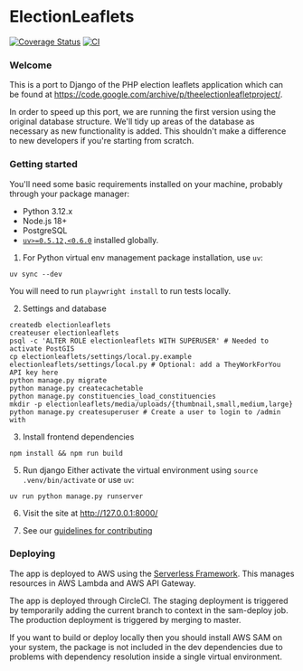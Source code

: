 # ElectionLeaflets

[![Coverage Status](https://coveralls.io/repos/DemocracyClub/electionleaflets/badge.svg?branch=master)](https://coveralls.io/r/DemocracyClub/electionleaflets?branch=django_1_7)
[![CI](https://circleci.com/gh/DemocracyClub/electionleaflets.svg?style=shield)](https://app.circleci.com/pipelines/github/DemocracyClub/electionleaflets)

### Welcome

This is a port to Django of the PHP election leaflets application which can be found at https://code.google.com/archive/p/theelectionleafletproject/.

In order to speed up this port, we are running the first version using the original database structure. We'll tidy up areas of the database as necessary as new functionality is added. This shouldn't make a difference to new developers if you're starting from scratch.

### Getting started

You'll need some basic requirements installed on your machine, probably through your package manager:

- Python 3.12.x
- Node.js 18+
- PostgreSQL
- [`uv>=0.5.12,<0.6.0`](https://github.com/astral-sh/uv) installed globally.

1. For Python virtual env management package installation, use `uv`:

```shell
uv sync --dev
```

You will need to run `playwright install` to run tests locally.

2. Settings and database
```shell
createdb electionleaflets
createuser electionleaflets
psql -c 'ALTER ROLE electionleaflets WITH SUPERUSER' # Needed to activate PostGIS
cp electionleaflets/settings/local.py.example electionleaflets/settings/local.py # Optional: add a TheyWorkForYou API key here
python manage.py migrate
python manage.py createcachetable
python manage.py constituencies_load_constituencies
mkdir -p electionleaflets/media/uploads/{thumbnail,small,medium,large}
python manage.py createsuperuser # Create a user to login to /admin with
```

3. Install frontend dependencies
```
npm install && npm run build
```

5. Run django
Either activate the virtual environment using `source .venv/bin/activate` or 
   use `uv`:

```shell
uv run python manage.py runserver
```

6. Visit the site at http://127.0.0.1:8000/

7. See our [guidelines for contributing](CONTRIBUTING.md)

### Deploying

The app is deployed to AWS using the [Serverless
Framework](https://serverless.com/). This manages resources in AWS Lambda and
AWS API Gateway.

The app is deployed through CircleCI. The staging deployment is triggered by temporarily adding the current branch to context in the sam-deploy job. The production deployment is triggered by merging to master.

If you want to build or deploy locally then you should install AWS SAM on 
your system, the package is not included in the dev dependencies due to 
problems with dependency resolution inside a single virtual environment.  
